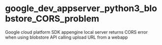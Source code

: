 # google_dev_appserver_python3_blobstore_CORS_problem
Google cloud platform SDK appengine local server returns CORS error when using blobstore API calling upload URL from a webapp
